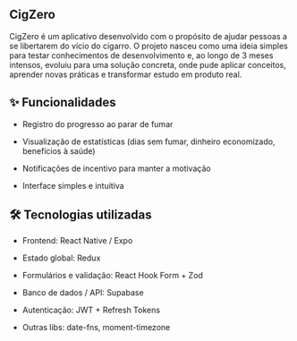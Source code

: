 ## CigZero

CigZero é um aplicativo desenvolvido com o propósito de ajudar pessoas a se libertarem do vício do cigarro.
O projeto nasceu como uma ideia simples para testar conhecimentos de desenvolvimento e, ao longo de 3 meses intensos, evoluiu para uma solução concreta, onde pude aplicar conceitos, aprender novas práticas e transformar estudo em produto real.

## ✨ Funcionalidades

- Registro do progresso ao parar de fumar

- Visualização de estatísticas (dias sem fumar, dinheiro economizado, benefícios à saúde)

- Notificações de incentivo para manter a motivação

- Interface simples e intuitiva

## 🛠️ Tecnologias utilizadas

- Frontend: React Native / Expo

- Estado global: Redux

- Formulários e validação: React Hook Form + Zod

- Banco de dados / API: Supabase

- Autenticação: JWT + Refresh Tokens

- Outras libs: date-fns, moment-timezone

